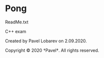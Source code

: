 # Pong



ReadMe.txt

C++ exam

Created by Pavel Lobarev on 2.09.2020.

Copyright © 2020 †Pavel†. All rights reserved.


